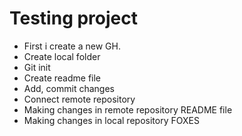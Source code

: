 # Testing project

- First i create a new GH.
- Create local folder
- Git init
- Create readme file
- Add, commit changes
- Connect remote repository
- Making changes in remote repository README file
- Making changes in local repository
FOXES
